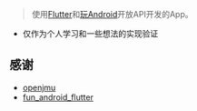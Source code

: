 > 使用[Flutter](https://flutter.dev)和[玩Android](https://wanandroid.com/)开放API开发的App。

- 仅作为个人学习和一些想法的实现验证

## 感谢
- [openjmu](https://github.com/openjmu/OpenJMU)
- [fun_android_flutter](https://github.com/phoenixsky/fun_android_flutter)
